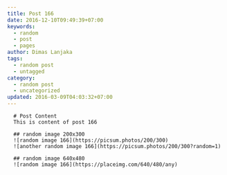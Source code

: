 ```yaml
---
title: Post 166
date: 2016-12-10T09:49:39+07:00
keywords:
  - random
  - post
  - pages
author: Dimas Lanjaka
tags:
  - random post
  - untagged
category:
  - random post
  - uncategorized
updated: 2016-03-09T04:03:32+07:00
---
```


      # Post Content
      This is content of post 166

      ## random image 200x300
      ![random image 166](https://picsum.photos/200/300)
      ![another random image 166](https://picsum.photos/200/300?random=1)

      ## random image 640x480
      ![random image 166](https://placeimg.com/640/480/any)
      